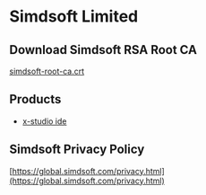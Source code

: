 # Simdsoft Limited

## Download Simdsoft RSA Root CA

[simdsoft-root-ca.crt](https://global.simdsoft.com/simdsoft-root-ca.crt)

## Products

- [x-studio ide](https://simdsoft.com/x-studio)

## Simdsoft Privacy Policy

[https://global.simdsoft.com/privacy.html](https://global.simdsoft.com/privacy.html)
